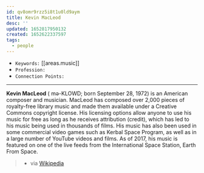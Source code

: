 ```yaml
---
id: qv8omr9rzz5i8t1u0ld9aym
title: Kevin MacLeod
desc: ''
updated: 1652817950132
created: 1652622337597
tags:
  - people
---
```


- `Keywords:` [[areas.music]]
- `Profession:`
- `Connection Points:`

---

**Kevin MacLeod** ( mə-KLOWD; born September 28, 1972) is an American composer and musician. MacLeod has composed over 2,000 pieces of royalty-free library music and made them available under a Creative Commons copyright license. His licensing options allow anyone to use his music for free as long as he receives attribution (credit), which has led to his music being used in thousands of films. His music has also been used in some commercial video games such as Kerbal Space Program, as well as in a large number of YouTube videos and films. As of 2017, his music is featured on one of the live feeds from the International Space Station, Earth From Space.

> - via [Wikipedia](https://en.wikipedia.org/wiki/Kevin%20MacLeod)
